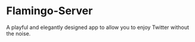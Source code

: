 Flamingo-Server
===============

A playful and elegantly designed app to allow you to enjoy Twitter without the noise.
